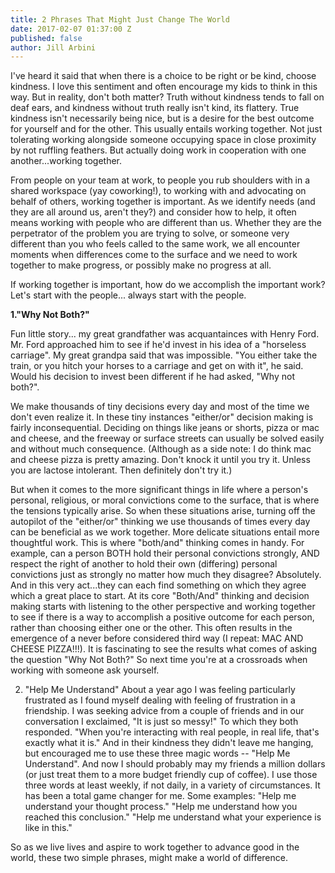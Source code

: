 ```yaml
---
title: 2 Phrases That Might Just Change The World
date: 2017-02-07 01:37:00 Z
published: false
author: Jill Arbini
---
```


I've heard it said that when there is a choice to be right or be kind, choose kindness. I love this sentiment and often encourage my kids to think in this way. But in reality, don't both matter? Truth without kindness tends to fall on deaf ears, and kindness without truth really isn't kind, its flattery. True kindness isn't necessarily being nice, but is a desire for the best outcome for yourself and for the other. This usually entails working together. Not just tolerating working alongside someone occupying space in close proximity by not ruffling feathers. But actually doing work in cooperation with one another...working together. 

From people on your team at work, to people you rub shoulders with in a shared workspace (yay coworking!), to working with and advocating on behalf of others, working together is important. As we identify needs (and they are all around us, aren't they?) and consider how to help, it often means working with people who are different than us. Whether they are the perpetrator of the problem you are trying to solve, or someone very different than you who feels called to the same work, we all encounter moments when differences come to the surface and we need to work together to make progress, or possibly make no progress at all. 

If working together is important, how do we accomplish the important work? Let's start with the people... always start with the people. 

**1."Why Not Both?"**

Fun little story... my great grandfather was acquantainces with Henry Ford. Mr. Ford approached him to see if he'd invest in his idea of a "horseless carriage". My great grandpa said that was impossible. "You either take the train, or you hitch your horses to a carriage and get on with it", he said. Would his decision to invest been different if he had asked, "Why not both?". 

We make thousands of tiny decisions every day and most of the time we don't even realize it. In these tiny instances "either/or" decision making is fairly inconsequential. Deciding on things like jeans or shorts, pizza or mac and cheese, and the freeway or surface streets can usually be solved easily and without much consequence. (Although as a side note: I do think mac and cheese pizza is pretty amazing. Don't knock it until you try it. Unless you are lactose intolerant. Then definitely don't try it.) 

But when it comes to the more significant things in life where a person's personal, religious, or moral convictions come to the surface, that is where the tensions typically arise. So when these situations arise, turning off the autopilot of the "either/or" thinking we use thousands of times every day can be beneficial as we work together. More delicate situations entail more thoughtful work. This is where "both/and" thinking comes in handy. For example, can a person BOTH hold their personal convictions strongly, AND respect the right of another to hold their own (differing) personal convictions just as strongly no matter how much they disagree? Absolutely. And in this very act...they can each find something on which they agree which a great place to start. At its core "Both/And" thinking and decision making starts with listening to the other perspective and working together to see if there is a way to accomplish a positive outcome for each person, rather than choosing either one or the other. This often results in the emergence of a never before considered third way (I repeat: MAC AND CHEESE PIZZA!!!). It is fascinating to see the results what comes of asking the question "Why Not Both?" So next time you're at a crossroads when working with someone ask yourself. 

2. "Help Me Understand"
About a year ago I was feeling particularly frustrated as I found myself dealing with feeling of frustration in a friendship. I was seeking advice from a couple of friends and in our conversation I exclaimed, "It is just so messy!" To which they both responded. "When you're interacting with real people, in real life, that's exactly what it is."  And in their kindness they didn't leave me hanging, but encouraged me to use these three magic words -- "Help Me Understand". And now I should probably may my friends a million dollars (or just treat them to a more budget friendly cup of coffee). I use those three words at least weekly, if not daily, in a variety of circumstances. It has been a total game changer for me. Some examples: "Help me understand your thought process." "Help me understand how you reached this conclusion." "Help me understand what your experience is like in this." 

So as we live lives and aspire to work together to advance good in the world, these two simple phrases, might make a world of difference.  



